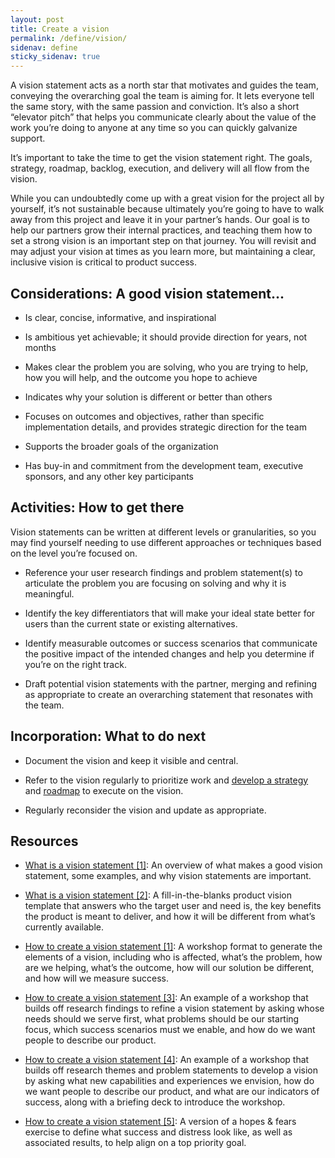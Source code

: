```yaml
---
layout: post
title: Create a vision
permalink: /define/vision/
sidenav: define
sticky_sidenav: true
---
```


A vision statement acts as a north star that motivates and guides the team, conveying the overarching goal the team is aiming for. It lets everyone tell the same story, with the same passion and conviction. It’s also a short “elevator pitch” that helps you communicate clearly about the value of the work you’re doing to anyone at any time so you can quickly galvanize support.

It’s important to take the time to get the vision statement right. The goals, strategy, roadmap, backlog, execution, and delivery will all flow from the vision.

While you can undoubtedly come up with a great vision for the project all by yourself, it’s not sustainable because ultimately you’re going to have to walk away from this project and leave it in your partner’s hands. Our goal is to help our partners grow their internal practices, and teaching them how to set a strong vision is an important step on that journey. You will revisit and may adjust your vision at times as you learn more, but maintaining a clear, inclusive vision is critical to product success.

## Considerations: A good vision statement...

- Is clear, concise, informative, and inspirational

- Is ambitious yet achievable; it should provide direction for years, not months

- Makes clear the problem you are solving, who you are trying to help, how you will help, and the outcome you hope to achieve

- Indicates why your solution is different or better than others

- Focuses on outcomes and objectives, rather than specific implementation details, and provides strategic direction for the team

- Supports the broader goals of the organization

- Has buy-in and commitment from the development team, executive sponsors, and any other key participants

## Activities: How to get there

Vision statements can be written at different levels or granularities, so you may find yourself needing to use different approaches or techniques based on the level you’re focused on.

- Reference your user research findings and problem statement(s) to articulate the problem you are focusing on solving and why it is meaningful.

- Identify the key differentiators that will make your ideal state better for users than the current state or existing alternatives.

- Identify measurable outcomes or success scenarios that communicate the positive impact of the intended changes and help you determine if you’re on the right track.

- Draft potential vision statements with the partner, merging and refining as appropriate to create an overarching statement that resonates with the team.

## Incorporation: What to do next

- Document the vision and keep it visible and central.

- Refer to the vision regularly to prioritize work and [develop a strategy]({{site.baseurl}}/define/strategy) and [roadmap]({{site.baseurl}}/define/roadmap) to execute on the vision.

- Regularly reconsider the vision and update as appropriate.

## Resources

- [What is a vision statement [1]](https://docs.google.com/presentation/d/15l1GZ1-Z3cVksZ2_QRWAqRXUKoYmhS9TMptxeAEoikY): An overview of what makes a good vision statement, some examples, and why vision statements are important.

- [What is a vision statement [2]](https://www.prodpad.com/blog/product-vision-template/): A fill-in-the-blanks product vision template that answers who the target user and need is, the key benefits the product is meant to deliver, and how it will be different from what’s currently available.

- <a href="https://app.mural.co/t/gsa6/m/gsa6/1614283990848/1340f39d85056094e7e7c96897587f835b4c5138" class="private-link">How to create a vision statement [1]</a>: A workshop format to generate the elements of a vision, including who is affected, what’s the problem, how are we helping, what’s the outcome, how will our solution be different, and how will we measure success.

- <a href="https://app.mural.co/t/gsa6/m/gsa6/1614292585793/38a1ecc761396c8892f0f3eb0229d51c532f68c1" class="private-link">How to create a vision statement [3]</a>: An example of a workshop that builds off research findings to refine a vision statement by asking whose needs should we serve first, what problems should be our starting focus, which success scenarios must we enable, and how do we want people to describe our product.

- <a href="https://app.mural.co/t/gsa6/m/gsa6/1614292873681/5d9075f0372077db6eebabdab7a454decb3562c1" class="private-link">How to create a vision statement [4]</a>: An example of a workshop that builds off research themes and problem statements to develop a vision by asking what new capabilities and experiences we envision, how do we want people to describe our product, and what are our indicators of success, along with a briefing deck to introduce the workshop.

- <a href="https://app.mural.co/t/gsa6/m/gsa6/1614293302772/57f4861b3db1d804098398495014ea421339973d" class="private-link">How to create a vision statement [5]</a>: A version of a hopes & fears exercise to define what success and distress look like, as well as associated results, to help align on a top priority goal.
